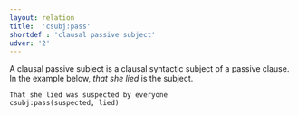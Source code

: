 ```yaml
---
layout: relation
title:  'csubj:pass'
shortdef : 'clausal passive subject'
udver: '2'
---
```


A clausal passive subject is a clausal syntactic subject of a passive
clause. In the example below, *that she lied* is the subject.

~~~ sdparse
That she lied was suspected by everyone
csubj:pass(suspected, lied)
~~~
<!-- Interlanguage links updated Ne 5. května 2024, 18:21:03 CEST -->
